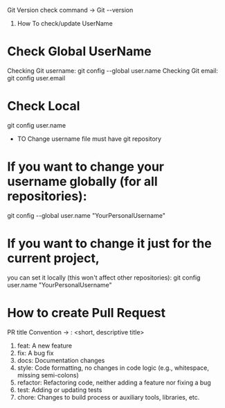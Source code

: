 Git Version check command -> Git --version

1) How To check/update UserName
# Check Global UserName
Checking Git username: git config --global user.name
Checking Git email: git config user.email

# Check Local
git config user.name

- TO Change username file must have git repository
# If you want to change your username globally (for all repositories):
git config --global user.name "YourPersonalUsername"

# If you want to change it just for the current project,
you can set it locally (this won't affect other repositories):
git config user.name "YourPersonalUsername"

# How to create Pull Request
PR title Convention -> <type>: <short, descriptive title>
1. feat: A new feature
2. fix: A bug fix
3. docs: Documentation changes
4. style: Code formatting, no changes in code logic (e.g., whitespace, missing semi-colons)
5. refactor: Refactoring code, neither adding a feature nor fixing a bug
6. test: Adding or updating tests
7. chore: Changes to build process or auxiliary tools, libraries, etc.